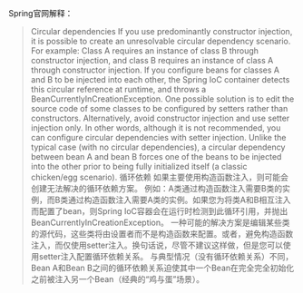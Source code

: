 Spring官网解释：

> Circular dependencies
If you use predominantly constructor injection, it is possible to create an unresolvable circular dependency scenario.
For example: Class A requires an instance of class B through constructor injection, and class B requires an instance of class A through constructor injection. If you configure beans for classes A and B to be injected into each other, the Spring IoC container detects this circular reference at runtime, and throws a BeanCurrentlyInCreationException.
One possible solution is to edit the source code of some classes to be configured by setters rather than constructors. Alternatively, avoid constructor injection and use setter injection only. In other words, although it is not recommended, you can configure circular dependencies with setter injection.
Unlike the typical case (with no circular dependencies), a circular dependency between bean A and bean B forces one of the beans to be injected into the other prior to being fully initialized itself (a classic chicken/egg scenario).
循环依赖
如果主要使用构造函数注入，则可能会创建无法解决的循环依赖方案。
例如：A类通过构造函数注入需要B类的实例，而B类通过构造函数注入需要A类的实例。如果您为将类A和B相互注入而配置了bean，则Spring IoC容器会在运行时检测到此循环引用，并抛出 BeanCurrentlyInCreationException。
一种可能的解决方案是编辑某些类的源代码，这些类将由设置者而不是构造函数来配置。或者，避免构造函数注入，而仅使用setter注入。换句话说，尽管不建议这样做，但是您可以使用setter注入配置循环依赖关系。
与典型情况（没有循环依赖关系）不同，Bean A和Bean B之间的循环依赖关系迫使其中一个Bean在完全完全初始化之前被注入另一个Bean（经典的“鸡与蛋”场景）。